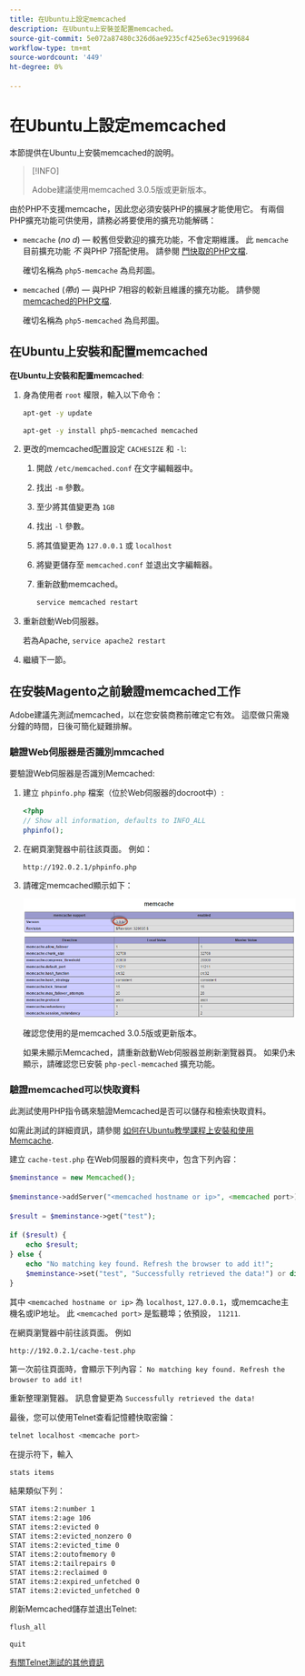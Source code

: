 ```yaml
---
title: 在Ubuntu上設定memcached
description: 在Ubuntu上安裝並配置memcached。
source-git-commit: 5e072a87480c326d6ae9235cf425e63ec9199684
workflow-type: tm+mt
source-wordcount: '449'
ht-degree: 0%

---
```



# 在Ubuntu上設定memcached

本節提供在Ubuntu上安裝memcached的說明。

>[!INFO]
>
>Adobe建議使用memcached 3.0.5版或更新版本。

由於PHP不支援memcache，因此您必須安裝PHP的擴展才能使用它。 有兩個PHP擴充功能可供使用，請務必將要使用的擴充功能解碼：

- `memcache` (_no d_) — 較舊但受歡迎的擴充功能，不會定期維護。
此 `memcache` 目前擴充功能 _不_ 與PHP 7搭配使用。 請參閱 [門快取的PHP文檔](https://www.php.net/manual/en/book.memcache.php).

   確切名稱為 `php5-memcache` 為烏邦圖。

- `memcached` (_帶`d`_) — 與PHP 7相容的較新且維護的擴充功能。 請參閱 [memcached的PHP文檔](https://www.php.net/manual/en/book.memcached.php).

   確切名稱為 `php5-memcached` 為烏邦圖。

## 在Ubuntu上安裝和配置memcached

**在Ubuntu上安裝和配置memcached**:

1. 身為使用者 `root` 權限，輸入以下命令：

   ```bash
   apt-get -y update
   ```

   ```bash
   apt-get -y install php5-memcached memcached
   ```

1. 更改的memcached配置設定 `CACHESIZE` 和 `-l`:

   1. 開啟 `/etc/memcached.conf` 在文字編輯器中。
   1. 找出 `-m` 參數。
   1. 至少將其值變更為 `1GB`
   1. 找出 `-l` 參數。
   1. 將其值變更為 `127.0.0.1` 或 `localhost`
   1. 將變更儲存至 `memcached.conf` 並退出文字編輯器。
   1. 重新啟動memcached。

      ```bash
      service memcached restart
      ```

1. 重新啟動Web伺服器。

   若為Apache, `service apache2 restart`

1. 繼續下一節。

## 在安裝Magento之前驗證memcached工作

Adobe建議先測試memcached，以在您安裝商務前確定它有效。 這麼做只需幾分鐘的時間，日後可簡化疑難排解。

### 驗證Web伺服器是否識別mmcached

要驗證Web伺服器是否識別Memcached:

1. 建立 `phpinfo.php` 檔案（位於Web伺服器的docroot中）:

   ```php
   <?php
   // Show all information, defaults to INFO_ALL
   phpinfo();
   ```

1. 在網頁瀏覽器中前往該頁面。 例如：

   ```http
   http://192.0.2.1/phpinfo.php
   ```

1. 請確定memcached顯示如下：

   ![確認Web伺服器已識別mmcached](../../assets/configuration/memcache.png)

   確認您使用的是memcached 3.0.5版或更新版本。

   如果未顯示Memcached，請重新啟動Web伺服器並刷新瀏覽器頁。 如果仍未顯示，請確認您已安裝 `php-pecl-memcached` 擴充功能。

### 驗證memcached可以快取資料

此測試使用PHP指令碼來驗證Memcached是否可以儲存和檢索快取資料。

如需此測試的詳細資訊，請參閱 [如何在Ubuntu教學課程上安裝和使用Memcache](https://www.digitalocean.com/community/tutorials/how-to-install-and-use-memcache-on-ubuntu-14-04).

建立 `cache-test.php` 在Web伺服器的資料夾中，包含下列內容：

```php
$meminstance = new Memcached();

$meminstance->addServer("<memcached hostname or ip>", <memcached port>);

$result = $meminstance->get("test");

if ($result) {
    echo $result;
} else {
    echo "No matching key found. Refresh the browser to add it!";
    $meminstance->set("test", "Successfully retrieved the data!") or die("Could not save anything to memcached...");
}
```

其中 `<memcached hostname or ip>` 為 `localhost`, `127.0.0.1`，或memcache主機名或IP地址。 此 `<memcached port>` 是監聽埠；依預設， `11211`.

在網頁瀏覽器中前往該頁面。 例如

```http
http://192.0.2.1/cache-test.php
```

第一次前往頁面時，會顯示下列內容： `No matching key found. Refresh the browser to add it!`

重新整理瀏覽器。 訊息會變更為 `Successfully retrieved the data!`

最後，您可以使用Telnet查看記憶體快取密鑰：

```bash
telnet localhost <memcache port>
```

在提示符下，輸入

```shell
stats items
```

結果類似下列：

```terminal
STAT items:2:number 1
STAT items:2:age 106
STAT items:2:evicted 0
STAT items:2:evicted_nonzero 0
STAT items:2:evicted_time 0
STAT items:2:outofmemory 0
STAT items:2:tailrepairs 0
STAT items:2:reclaimed 0
STAT items:2:expired_unfetched 0
STAT items:2:evicted_unfetched 0
```

刷新Memcached儲存並退出Telnet:

```shell
flush_all
```

```shell
quit
```

[有關Telnet測試的其他資訊](https://darkcoding.net/software/memcached-list-all-keys/)
